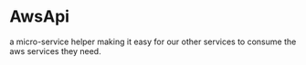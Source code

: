# AwsApi
a micro-service helper making it easy for our other services to consume the aws services they need.

